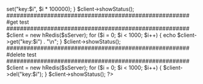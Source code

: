 <?

require_once 'hredis/hredis.php';

$sServer	= {SERVERIP}:{START_PORT}-{END-PORT};{SERVERIP}:{START_PORT}-{END-PORT};{SERVERIP}:{START_PORT}-{END-PORT}

#example
#$sServer    ='10.128.5.28:8000-8007;10.128.5.29:8008-8015;10.128.5.30:8016-8023;10.128.5.31:8024-8031';

######################################################
#insert test
######################################################
$client = new hRedis($sServer);
for ($i = 0; $i < 1000; $i++) {
    $client->set("key:$i", $i * 100000);
}
$client->showStatus();

######################################################
#get test
######################################################
$client = new hRedis($sServer);
for ($i = 0; $i < 1000; $i++) {
    echo $client->get("key:$i") . "\n";
}
$client->showStatus();

######################################################
#delete test
######################################################
$client = new hRedis($sServer);
for ($i = 0; $i < 1000; $i++) {
    $client->del("key:$i");
}
$client->showStatus();

?>
